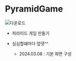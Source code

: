 # PyramidGame
![다운로드](https://github.com/JunyungLee/PyramidGame/assets/139120379/56c0f9be-ea14-4482-b0f7-fa8159d04e80)
 - 피라미드 게임 만들기
 - 심심할떄마다 업뎃^^

    -  2024.03.08 : 기본 화면 구성 
